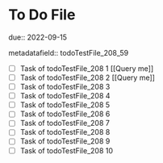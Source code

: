 # To Do File

due:: 2022-09-15

metadatafield:: todoTestFile_208_59

- [ ] Task of todoTestFile_208 1 [[Query me]]
- [ ] Task of todoTestFile_208 2 [[Query me]]
- [ ] Task of todoTestFile_208 3
- [ ] Task of todoTestFile_208 4
- [ ] Task of todoTestFile_208 5
- [ ] Task of todoTestFile_208 6
- [ ] Task of todoTestFile_208 7
- [ ] Task of todoTestFile_208 8
- [ ] Task of todoTestFile_208 9
- [ ] Task of todoTestFile_208 10
